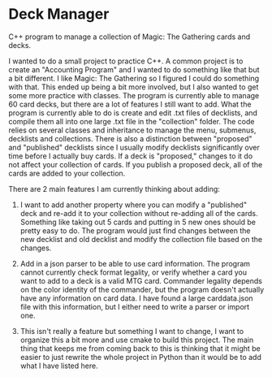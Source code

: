 # Deck Manager
 C++ program to manage a collection of Magic: The Gathering cards and decks.

I wanted to do a small project to practice C++. A common project is to create an "Accounting Program" and I wanted to do something like that but a bit different. I like Magic: The Gathering so I figured I could do something with that. This ended up being a bit more involved, but I also wanted to get some more practice with classes. The program is currently able to manage 60 card decks, but there are a lot of features I still want to add. What the program is currently able to do is create and edit .txt files of decklists, and compile them all into one large .txt file in the "collection" folder. The code relies on several classes and inheritance to manage the menu, submenus, decklists and collections. There is also a distinction between "proposed" and "published" decklists since I usually modify decklists significantly over time before I actually buy cards. If a deck is "proposed," changes to it do not affect your collection of cards. If you publish a proposed deck, all of the cards are added to your collection.

There are 2 main features I am currently thinking about adding:
1)  I want to add another property where you can modify a "published" deck and re-add it to your collection without re-adding all of the cards. Something like taking out 5 cards and putting in 5 new ones should be pretty easy to do. The program would just find changes between the new decklist and old decklist and modify the collection file based on the changes.

2) Add in a json parser to be able to use card information. The program cannot currently check format legality, or verify whether a card you want to add to a deck is a valid MTG card. Commander legality depends on the color identity of the commander, but the program doesn't actually have any information on card data. I have found a large carddata.json file with this information, but I either need to write a parser or import one.

3) This isn't really a feature but something I want to change, I want to organize this a bit more and use cmake to build this project. The main thing that keeps me from coming back to this is thinking that it might be easier to just rewrite the whole project in Python than it would be to add what I have listed here.
